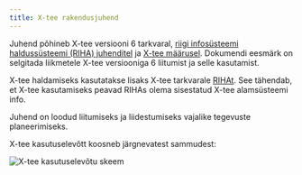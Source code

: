 ```yaml
---
title: X-tee rakendusjuhend
---
```


Juhend põhineb X-tee versiooni 6 tarkvaral, [riigi infosüsteemi haldussüsteemi (RIHA) juhenditel](https://abi.riha.ee/) ja [X-tee määrusel](https://www.riigiteataja.ee/akt/127092016004). Dokumendi eesmärk on selgitada liikmetele X-tee versiooniga 6 liitumist ja selle kasutamist.

X-tee haldamiseks kasutatakse lisaks X-tee tarkvarale [RIHAt](https://www.riha.ee/). See tähendab, et X-tee kasutamiseks peavad RIHAs olema sisestatud X-tee alamsüsteemi info.

Juhend on loodud liitumiseks ja liidestumiseks vajalike tegevuste planeerimiseks.

X-tee kasutuselevõtt koosneb järgnevatest sammudest:

![X-tee kasutuselevõtu skeem](https://moodle.ria.ee/pluginfile.php/596/mod_page/content/189/juhisest%20115%20liitumise%20skeem.png)
